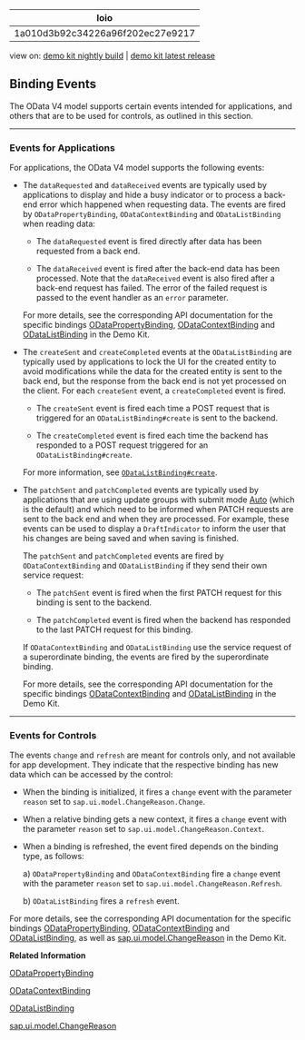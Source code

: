 <!-- loio1a010d3b92c34226a96f202ec27e9217 -->

| loio |
| -----|
| 1a010d3b92c34226a96f202ec27e9217 |

<div id="loio">

view on: [demo kit nightly build](https://sdk.openui5.org/nightly/#/topic/1a010d3b92c34226a96f202ec27e9217) | [demo kit latest release](https://sdk.openui5.org/topic/1a010d3b92c34226a96f202ec27e9217)</div>

## Binding Events

The OData V4 model supports certain events intended for applications, and others that are to be used for controls, as outlined in this section.

***

### Events for Applications

For applications, the OData V4 model supports the following events:

-   The `dataRequested` and `dataReceived` events are typically used by applications to display and hide a busy indicator or to process a back-end error which happened when requesting data. The events are fired by `ODataPropertyBinding`, `ODataContextBinding` and `ODataListBinding` when reading data:

    -   The `dataRequested` event is fired directly after data has been requested from a back end.

    -   The `dataReceived` event is fired after the back-end data has been processed. Note that the `dataReceived` event is also fired after a back-end request has failed. The error of the failed request is passed to the event handler as an `error` parameter.


    For more details, see the corresponding API documentation for the specific bindings [ODataPropertyBinding](https://sdk.openui5.org/api/sap.ui.model.odata.v4.ODataPropertyBinding), [ODataContextBinding](https://sdk.openui5.org/api/sap.ui.model.odata.v4.ODataContextBinding) and [ODataListBinding](https://sdk.openui5.org/api/sap.ui.model.odata.v4.ODataListBinding) in the Demo Kit.

-   The `createSent` and `createCompleted` events at the `ODataListBinding` are typically used by applications to lock the UI for the created entity to avoid modifications while the data for the created entity is sent to the back end, but the response from the back end is not yet processed on the client. For each `createSent` event, a `createCompleted` event is fired.

    -   The `createSent` event is fired each time a POST request that is triggered for an `ODataListBinding#create` is sent to the backend.

    -   The `createCompleted` event is fired each time the backend has responded to a POST request triggered for an `ODataListBinding#create`.


    For more information, see [`ODataListBinding#create`](https://sdk.openui5.org/api/sap.ui.model.odata.v4.ODataListBinding/methods/create).

-   The `patchSent` and `patchCompleted` events are typically used by applications that are using update groups with submit mode [Auto](https://sdk.openui5.org/api/sap.ui.model.odata.v4.SubmitMode) \(which is the default\) and which need to be informed when PATCH requests are sent to the back end and when they are processed. For example, these events can be used to display a `DraftIndicator` to inform the user that his changes are being saved and when saving is finished.

    The `patchSent` and `patchCompleted` events are fired by `ODataContextBinding` and `ODataListBinding` if they send their own service request:

    -   The `patchSent` event is fired when the first PATCH request for this binding is sent to the backend.

    -   The `patchCompleted` event is fired when the backend has responded to the last PATCH request for this binding.


    If `ODataContextBinding` and `ODataListBinding` use the service request of a superordinate binding, the events are fired by the superordinate binding.

    For more details, see the corresponding API documentation for the specific bindings [ODataContextBinding](https://sdk.openui5.org/api/sap.ui.model.odata.v4.ODataContextBinding) and [ODataListBinding](https://sdk.openui5.org/api/sap.ui.model.odata.v4.ODataListBinding) in the Demo Kit.


***

### Events for Controls

The events `change` and `refresh` are meant for controls only, and not available for app development. They indicate that the respective binding has new data which can be accessed by the control:

-   When the binding is initialized, it fires a `change` event with the parameter `reason` set to `sap.ui.model.ChangeReason.Change`.

-   When a relative binding gets a new context, it fires a `change` event with the parameter `reason` set to `sap.ui.model.ChangeReason.Context`.

-   When a binding is refreshed, the event fired depends on the binding type, as follows:

    a\) `ODataPropertyBinding` and `ODataContextBinding` fire a `change` event with the parameter `reason` set to `sap.ui.model.ChangeReason.Refresh`.

    b\) `ODataListBinding` fires a `refresh` event.


For more details, see the corresponding API documentation for the specific bindings [ODataPropertyBinding](https://sdk.openui5.org/api/sap.ui.model.odata.v4.ODataPropertyBinding), [ODataContextBinding](https://sdk.openui5.org/api/sap.ui.model.odata.v4.ODataContextBinding) and [ODataListBinding](https://sdk.openui5.org/api/sap.ui.model.odata.v4.ODataListBinding), as well as [sap.ui.model.ChangeReason](https://sdk.openui5.org/api/sap.ui.model.ChangeReason) in the Demo Kit.

**Related Information**  


[ODataPropertyBinding](https://sdk.openui5.org/api/sap.ui.model.odata.v4.ODataPropertyBinding)

[ODataContextBinding](https://sdk.openui5.org/api/sap.ui.model.odata.v4.ODataContextBinding)

[ODataListBinding](https://sdk.openui5.org/api/sap.ui.model.odata.v4.ODataListBinding)

[sap.ui.model.ChangeReason](https://sdk.openui5.org/api/sap.ui.model.ChangeReason)

